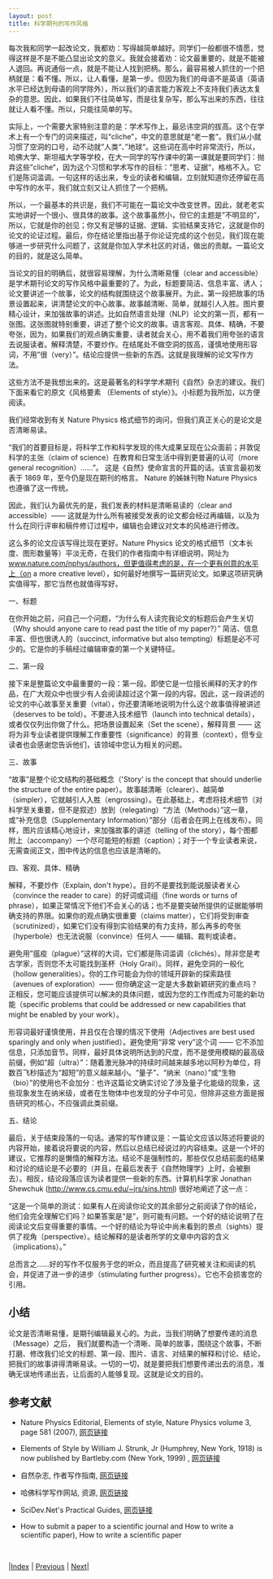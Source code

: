 ```yaml
---
layout: post
title: 科学期刊的写作风格
---
```


每次我和同学一起改论文，我都劝：写得越简单越好。同学们一般都很不情愿，觉得这样是不是不能凸显出论文的意义。我就会接着劝：论文最重要的，就是不能被人退回。再说通俗一点，就是不能让人找到把柄。那么，最容易被人抓住的一个把柄就是：看不懂。所以，让人看懂，是第一步。但因为我们的母语不是英语（英语水平已经达到母语的同学除外），所以我们的语言能力客观上不支持我们表达太复杂的意思。因此，如果我们不往简单写，而是往复杂写，那么写出来的东西，往往就让人看不懂。所以，只能往简单的写。

实际上，一个需要大家特别注意的是：学术写作上，最忌讳空洞的拔高。这个在学术上有一个专门的词来描述，叫“cliche”，中文的意思就是“老一套”。我们从小就习惯了空洞的口号，动不动就”人类“、”地球“。这些词在高中时非常流行，所以，哈佛大学、斯坦福大学等学校，在大一同学的写作课中的第一课就是要同学们：抛弃这些”cliche“，因为这个习惯和学术写作的目标：”思考、证据“，格格不入。它们是陈词滥调。一句这样的话出来，专业的读者和编辑，立刻就知道你还停留在高中写作的水平，我们就立刻又让人抓住了一个把柄。

所以，一个最基本的共识是，我们不可能在一篇论文中改变世界。因此，就老老实实地讲好一个很小、很具体的故事。这个故事虽然小，但它的主题是”不明显的”，所以，它就是你的创见；你又有足够的证据、逻辑、实验结果支持它，这就是你的论文的论证过程。最后，你在结论里指出基于你论证完成的这个创见，我们现在能够进一步研究什么问题了，这就是你加入学术社区的对话，做出的贡献。一篇论文的目的，就是这么简单。

当论文的目的明确后，就很容易理解，为什么清晰易懂（clear and accessible）是学术期刊论文的写作风格中最重要的了。为此，标题要简洁、信息丰富、诱人；论文要讲述一个故事，论文的结构就围绕这个故事展开。为此，第一段把故事的场景设置起来，讲清楚论文的中心故事。故事越清晰、简单，就越引人入胜。图片要精心设计，来加强故事的讲述。比如自然语言处理（NLP）论文的第一页，都有一张图。这张图就特别重要，讲述了整个论文的故事。语言客观、具体、精确，不要夸张，因为，如果我们的观点确实重要，读者就会关心，用不着我们用夸张的语言去说服读者。解释清楚，不要炒作。在结尾处不做空洞的拔高，谨慎地使用形容词，不用”很（very）”。结论应提供一些新的东西。这就是我理解的论文写作方法。

这些方法不是我想出来的。这是最著名的科学学术期刊《自然》杂志的建议。我们下面来看它的原文《风格要素 （Elements of style）》。小标题为我所加，以方便阅读。

我们经常收到有关 Nature Physics 格式细节的询问，但我们真正关心的是论文是否清晰易读。

“我们的首要目标是，将科学工作和科学发现的伟大成果呈现在公众面前；并敦促科学的主张（claim of science）在教育和日常生活中得到更普遍的认可（more general recognition）……”。 这是《自然》使命宣言的开篇的话。该宣言最初发表于 1869 年，至今仍是现在期刊的格言。 Nature 的姊妹刊物 Nature Physics 也遵循了这一传统。

因此，我们认为最优先的是，我们发表的材料是清晰易读的（clear and accessible）—— 这就是为什么所有被接受发表的论文都会经过再编辑，以及为什么在同行评审和稿件修订过程中，编辑也会建议对文本的风格进行修改。

这么多的论文应该写得比现在更好。Nature Physics 论文的格式细节（文本长度、图形数量等）平淡无奇，在我们的作者指南中有详细说明，网址为 www.nature.com/nphys/authors，但更值得考虑的是，在一个更有创意的水平上（on a more creative level），如何最好地撰写一篇研究论文。如果这项研究确实值得写，那它当然也就值得写好。

一、标题

在你开始之前，问自己一个问题，“为什么有人读完我论文的标题后会产生关切（Why should anyone care to read past the title of my paper?）” 简洁、信息丰富、但也很诱人的（succinct, informative but also tempting）标题是必不可少的。它是你的手稿经过编辑审查的第一个关键特征。

二、第一段

接下来是整篇论文中最重要的一段：第一段。即使它是一位擅长阐释的天才的作品，在广大观众中也很少有人会阅读超过这个第一段的内容。因此，这一段讲述的论文的中心故事至关重要（vital），你还要清晰地说明为什么这个故事值得被讲述（deserves to be told）。不要进入技术细节（launch into technical details），或者仅仅列出你做了什么。把场景设置起来（Set the scene），解释背景 —— 这将为非专业读者提供理解工作重要性（significance）的背景（context），但专业读者也会感谢您告诉他们，该领域中您认为相关的问题。

三、故事

“故事”是整个论文结构的基础概念（'Story' is the concept that should underlie the structure of the entire paper）。故事越清晰（clearer）、越简单（simpler），它就越引人入胜（engrossing）。在此基础上，考虑将技术细节（对科学至关重要，但不是叙述）放到（relegating）“方法（Methods）”这一章，或“补充信息（Supplementary Information）”部分（后者会在网上在线发布）。同样，图片应该精心地设计，来加强故事的讲述（telling of the story），每个图都附上（accompany）一个尽可能短的标题（caption）；对于一个专业读者来说，无需查阅正文，图中传达的信息也应该是清晰的。

四、客观、具体、精确

解释，不要炒作（Explain, don't hype）。目的不是要找到能说服读者关心（convince the reader to care）的好词或词组（fine words or turns of phrase），如果正常情况下他们不会关心的话；也不是要突破所提供的证据能够明确支持的界限。如果你的观点确实很重要（claims matter），它们将受到审查（scrutinized），如果它们没有得到实验结果的有力支持，那么再多的夸张（hyperbole）也无法说服（convince）任何人 —— 编辑、裁判或读者。

避免用”瘟疫（plague）”这样的大词，它们都是陈词滥调（clichés）。除非您是考古学家，否则您不太可能找到圣杯（Holy Grail）。同样，避免空洞的一般化（hollow generalities）。你的工作可能会为你的领域开辟新的探索路径（avenues of exploration）—— 但你确定这一定是大多数新颖研究的重点吗？正相反，您可能应该提供可以解决的具体问题，或因为您的工作而成为可能的新功能（specific problems that could be addressed or new capabilities that might be enabled by your work）。

形容词最好谨慎使用，并且仅在合理的情况下使用（Adjectives are best used sparingly and only when justified）。避免使用“非常 very”这个词 —— 它不添加信息，只添加音节。同样，最好具体说明所达到的尺度，而不是使用模糊的最高级前缀，例如“超（ultra）”：随着激光脉冲的持续时间越来越多地以阿秒为单位，将数百飞秒描述为“超短”的意义越来越小。“量子”、“纳米（nano）”或“生物（bio）”的使用也不会加分：也许这篇论文确实讨论了涉及量子化能级的现象，这些现象发生在纳米级，或者在生物体中也发现的分子中可见，但除非这些方面是报告研究的核心，不应强调此类前缀。

五、结论

最后，关于结束段落的一句话。通常的写作建议是：一篇论文应该以陈述将要说的内容开始，接着说将​​要说的内容，然后以总结已经说过的内容结束。这是一个坏的建议，它推荐的是懒惰的解释方法。结论不是强制性的，那些仅仅总结前面的结果和讨论的结论是不必要的（并且，在最后发表于《自然物理学》上时，会被删去）。相反，结论段落应该为读者提供一些新的东西。计算机科学家 Jonathan Shewchuk (http://www.cs.cmu.edu/~jrs/sins.html) 很好地阐述了这一点：

“这是一个简单的测试：如果有人在阅读你论文的其余部分之前阅读了你的结论，他们会完全理解它们吗？如果答案是“是”，则可能有问题。一个好的结论说明了在阅读论文后变得重要的事情。一个好的结论为导论中尚未看到的景点（sights）提供了视角（perspective）。结论解释的是读者所学的文章中内容的含义（implications）。”

总而言之……好的写作不仅服务于您的听众，而且提高了研究被关注和阅读的机会，并促进了进一步的进步（stimulating further progress）。它也不会损害您的引用。

## 小结

论文是否清晰易懂，是期刊编辑最关心的。为此，当我们明确了想要传递的消息（Message）之后， 我们就要构造一个清晰、简单的故事，围绕这个故事，不断打磨、修改我们论文的标题、第一段、图片、语言、对结果的解释和讨论、结论，把我们的故事讲得清晰易读。一切的一切，就是要把我们想要传递出去的消息，准确无误地传递出去，让后面的人能够复现。这就是论文的目的。

## 参考文献

- Nature Physics Editorial, Elements of style, Nature Physics volume 3, page 581 (2007), [网页链接](https://www.nature.com/articles/nphys724)

- Elements of Style by William J. Strunk, Jr (Humphrey, New York, 1918) is now published by Bartleby.com (New York, 1999) ,  [网页链接](https://www.bartleby.com/141/)

- 自然杂志, 作者写作指南, [网页链接](https://www.nature.com/nature-portfolio/for-authors/write)

- 哈佛科学写作网站, 资源, [网页链接](https://www.sciencewrites.org/resources)

- SciDev.Net's Practical Guides, [网页链接](https://www.scidev.net/content/practical-guides/)

- How to submit a paper to a scientific journal and How to write a scientific paper),
How to write a scientific paper

<br/>

|[Index](../../) | [Previous](2-10-style) | [Next](2-14-donot)|
